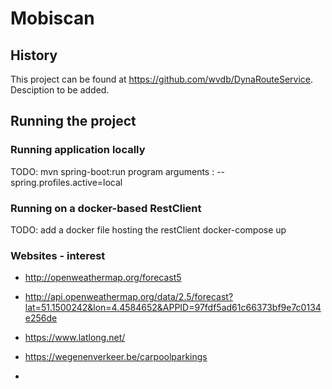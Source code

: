 # Mobiscan

## History

This project can be found at https://github.com/wvdb/DynaRouteService.
Desciption to be added.

## Running the project

### Running application locally
TODO:
mvn spring-boot:run
program arguments : --spring.profiles.active=local

### Running on a docker-based RestClient
TODO: add  a docker file hosting the restClient
docker-compose up

### Websites - interest
* http://openweathermap.org/forecast5
* http://api.openweathermap.org/data/2.5/forecast?lat=51.1500242&lon=4.4584652&APPID=97fdf5ad61c66373bf9e7c0134e256de
* https://www.latlong.net/

* https://wegenenverkeer.be/carpoolparkings
*
